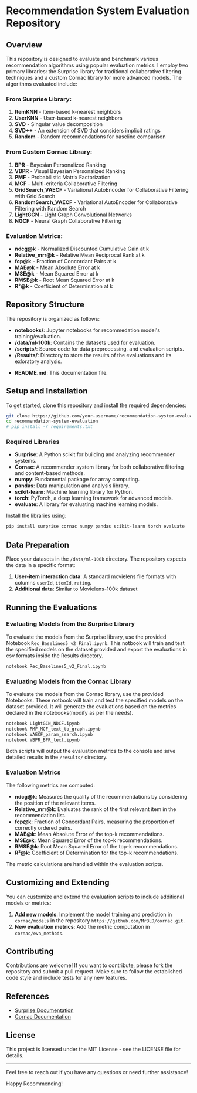 # Recommendation System Evaluation Repository

## Overview

This repository is designed to evaluate and benchmark various recommendation algorithms using popular evaluation metrics. I employ two primary libraries: the Surprise library for traditional collaborative filtering techniques and a custom Cornac library for more advanced models. The algorithms evaluated include:

### From Surprise Library:
1. **ItemKNN** - Item-based k-nearest neighbors
2. **UserKNN** - User-based k-nearest neighbors
3. **SVD** - Singular value decomposition
4. **SVD++** - An extension of SVD that considers implicit ratings
5. **Random** - Random recommendations for baseline comparison

### From Custom Cornac Library:
1. **BPR** - Bayesian Personalized Ranking
2. **VBPR** - Visual Bayesian Personalized Ranking
3. **PMF** - Probabilistic Matrix Factorization
4. **MCF** - Multi-criteria Collaborative Filtering
5. **GridSearch_VAECF** - Variational AutoEncoder for Collaborative Filtering with Grid Search
6. **RandomSearch_VAECF** - Variational AutoEncoder for Collaborative Filtering with Random Search
7. **LightGCN** - Light Graph Convolutional Networks
8. **NGCF** - Neural Graph Collaborative Filtering

### Evaluation Metrics:
- **ndcg@k** - Normalized Discounted Cumulative Gain at k
- **Relative_mrr@k** - Relative Mean Reciprocal Rank at k
- **fcp@k** - Fraction of Concordant Pairs at k
- **MAE@k** - Mean Absolute Error at k
- **MSE@k** - Mean Squared Error at k
- **RMSE@k** - Root Mean Squared Error at k
- **R²@k** - Coefficient of Determination at k

## Repository Structure

The repository is organized as follows:

- **notebooks/**: Jupyter notebooks for recommedation model's training/evaluation.
- **/data/ml-100k**: Contains the datasets used for evaluation.
- **/scripts/**: Source code for data preprocessing, and evaluation scripts.
- **/Results/**: Directory to store the results of the evaluations and its exloratory analysis.
<!-- - **requirements.txt**: List of dependencies and libraries needed to run the code. -->
- **README.md**: This documentation file.

## Setup and Installation

To get started, clone this repository and install the required dependencies:

```bash
git clone https://github.com/your-username/recommendation-system-evaluation.git
cd recommendation-system-evaluation
# pip install -r requirements.txt
```

### Required Libraries

- **Surprise**: A Python scikit for building and analyzing recommender systems.
- **Cornac**: A recommender system library for both collaborative filtering and content-based methods.
- **numpy**: Fundamental package for array computing.
- **pandas**: Data manipulation and analysis library.
- **scikit-learn**: Machine learning library for Python.
- **torch**: PyTorch, a deep learning framework for advanced models.
- **evaluate**: A library for evaluating machine learning models.

Install the libraries using:
```bash
pip install surprise cornac numpy pandas scikit-learn torch evaluate
```

## Data Preparation

Place your datasets in the `/data/ml-100k` directory. The repository expects the data in a specific format:

1. **User-item interaction data**: A standard movielens file formats with columns `userId`, `itemId`, `rating`.
2. **Additional data**: Similar to Movielens-100k dataset

## Running the Evaluations

### Evaluating Models from the Surprise Library

To evaluate the models from the Surprise library, use the provided Notebook `Rec_Baselines5_v2_Final.ipynb`. This notbook will train and test the specified models on the dataset provided and export the evaluations in csv formats inside the Results directory.

```bash
notebook Rec_Baselines5_v2_Final.ipynb
```

### Evaluating Models from the Cornac Library

To evaluate the models from the Cornac library, use the provided Notebooks. These notbook will train and test the specified models on the dataset provided. It will generate the evaluations based on the metrics declared in the notebooks(modify as per the needs).

```bash
notebook LightGCN_NDCF.ipynb
notebook PMF_MCF_text_to_graph.ipynb
notebook VAECF_param_search.ipynb
notebook VBPR_BPR_text.ipynb
```

Both scripts will output the evaluation metrics to the console and save detailed results in the `/results/` directory.

### Evaluation Metrics

The following metrics are computed:

- **ndcg@k**: Measures the quality of the recommendations by considering the position of the relevant items.
- **Relative_mrr@k**: Evaluates the rank of the first relevant item in the recommendation list.
- **fcp@k**: Fraction of Concordant Pairs, measuring the proportion of correctly ordered pairs.
- **MAE@k**: Mean Absolute Error of the top-k recommendations.
- **MSE@k**: Mean Squared Error of the top-k recommendations.
- **RMSE@k**: Root Mean Squared Error of the top-k recommendations.
- **R²@k**: Coefficient of Determination for the top-k recommendations.

The metric calculations are handled within the evaluation scripts.

## Customizing and Extending

You can customize and extend the evaluation scripts to include additional models or metrics:

1. **Add new models**: Implement the model training and prediction in `cornac/models` in the repository `https://github.com/MrBLD/cornac.git`.
2. **New evaluation metrics**: Add the metric computation in `cornac/eva_methods`.

## Contributing

Contributions are welcome! If you want to contribute, please fork the repository and submit a pull request. Make sure to follow the established code style and include tests for any new features.

## References

- [Surprise Documentation](https://surprise.readthedocs.io/en/stable/)
- [Cornac Documentation](https://cornac.readthedocs.io/en/latest/)

## License

This project is licensed under the MIT License - see the LICENSE file for details.

---

Feel free to reach out if you have any questions or need further assistance!

Happy Recommending!